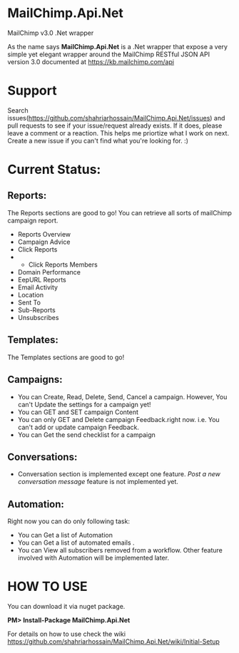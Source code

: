 # MailChimp.Api.Net
MailChimp v3.0 .Net wrapper

As the name says **MailChimp.Api.Net** is a .Net wrapper that expose a very simple yet elegant wrapper around the MailChimp RESTful JSON API version 3.0 documented at https://kb.mailchimp.com/api 

Support
=====
Search issues(https://github.com/shahriarhossain/MailChimp.Api.Net/issues) and pull requests to see if your issue/request already exists. If it does, please leave a comment or a reaction. This helps me priortize what I work on next. Create a new issue if you can't find what you're looking for. :)

Current Status:
====
Reports:
---
The Reports sections are good to go!  You  can retrieve all sorts of mailChimp campaign report. 

- Reports Overview
- Campaign Advice
- Click Reports
- - Click Reports Members
- Domain Performance
- EepURL Reports
- Email Activity
- Location
- Sent To
- Sub-Reports
- Unsubscribes

Templates:
---
The Templates sections are good to go! 

Campaigns: 
---
- You can Create, Read, Delete, Send, Cancel a campaign. However, You can't Update the settings for a campaign yet!
- You can GET and SET campaign Content
- You can only GET and Delete campaign Feedback.right now. i.e. You can't add or update campaign Feedback.
- You can Get the send checklist for a campaign

Conversations:
---
- Conversation section is implemented except one feature. *Post a new conversation message* feature is not implemented yet.

Automation:
---
Right now you can do only following task: 
- You can Get a list of Automation
- You can Get a list of automated emails .
- You can View all subscribers removed from a workflow. 
Other feature involved with Automation will be implemented later.

HOW TO USE
===
You can download it via nuget package.

**PM> Install-Package MailChimp.Api.Net**

For details on how to use check the wiki https://github.com/shahriarhossain/MailChimp.Api.Net/wiki/Initial-Setup

